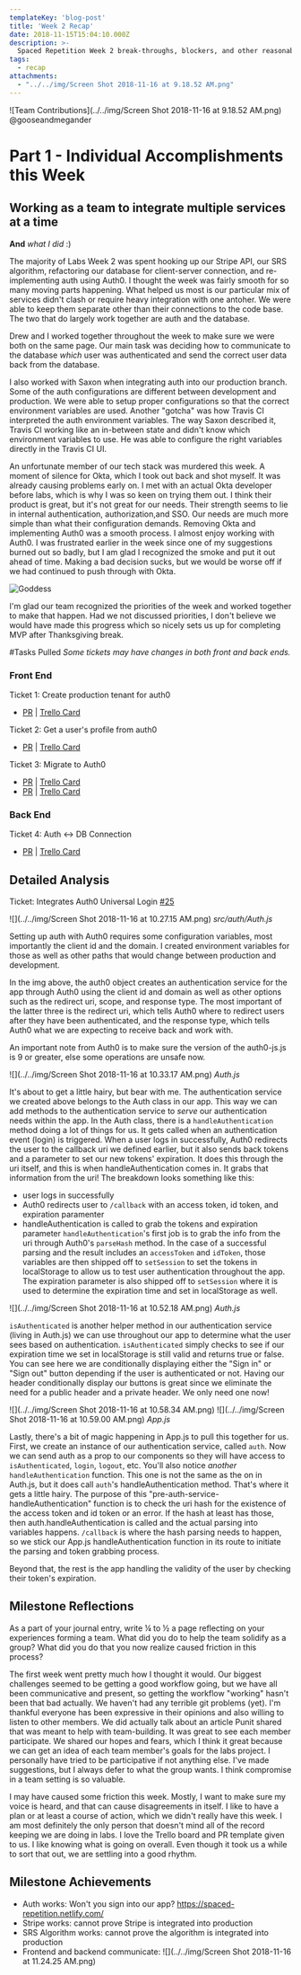 ```yaml
---
templateKey: 'blog-post'
title: 'Week 2 Recap'
date: 2018-11-15T15:04:10.000Z
description: >-
  Spaced Repetition Week 2 break-throughs, blockers, and other reasonable thoughts.
tags:
  - recap
attachments:
  - "../../img/Screen Shot 2018-11-16 at 9.18.52 AM.png"
---
```



![Team Contributions](../../img/Screen Shot 2018-11-16 at 9.18.52 AM.png)
@gooseandmegander

# Part 1 - Individual Accomplishments this Week
## Working as a team to integrate multiple services at a time
**And** _what I did_ :)

The majority of Labs Week 2 was spent hooking up our Stripe API, our SRS algorithm, refactoring our database for client-server connection, and re-implementing auth using Auth0. I thought the week was fairly smooth for so many moving parts happening. What helped us most is our particular mix of services didn't clash or require heavy integration with one antoher. We were able to keep them separate other than their connections to the code base. The two that do largely work together are auth and the database.

Drew and I worked together throughout the week to make sure we were both on the same page. Our main task was deciding how to communicate to the database _which_ user was authenticated and send the correct user data back from the database.

I also worked with Saxon when integrating auth into our production branch. Some of the auth configurations are different between development and production. We were able to setup proper configurations so that the correct environment variables are used. Another "gotcha" was how Travis CI interpreted the auth environment variables. The way Saxon described it, Travis CI working like an in-between state and didn't know which environment variables to use. He was able to configure the right variables directly in the Travis CI UI.

An unfortunate member of our tech stack was murdered this week. A moment of silence for Okta, which I took out back and shot myself. It was already causing problems early on. I met with an actual Okta developer before labs, which is why I was so keen on trying them out. I think their product is great, but it's not great for our needs. Their strength seems to lie in internal authentication, authorization,and SSO. Our needs are much more simple than what their configuration demands. Removing Okta and implementing Auth0 was a smooth process. I almost enjoy working with Auth0. I was frustrated earlier in the week since one of my suggestions burned out so badly, but I am glad I recognized the smoke and put it out ahead of time. Making a bad decision sucks, but we would be worse off if we had continued to push through with Okta.

![Goddess](https://media.giphy.com/media/q1zsIXcp8N2ne/giphy.gif)

I'm glad our team recognized the priorities of the week and worked together to make that happen. Had we not discussed priorities, I don't believe we would have made this progress which so nicely sets us up for completing MVP after Thanksgiving break.

#Tasks Pulled
_Some tickets may have changes in both front and back ends._
### Front End
Ticket 1: Create production tenant for auth0
  - [PR](https://github.com/Lambda-School-Labs/Labs8-SpacedRep/pull/32) | [Trello Card](https://trello.com/c/dGBpDArY)

Ticket 2: Get a user's profile from auth0 
 - [PR](https://github.com/Lambda-School-Labs/Labs8-SpacedRep/pull/27) | [Trello Card](https://trello.com/c/fZOlFmsn)

Ticket 3: Migrate to Auth0
- [PR](https://github.com/Lambda-School-Labs/Labs8-SpacedRep/pull/25) | [Trello Card](https://trello.com/c/FRQ19RtP)
- [PR](https://github.com/Lambda-School-Labs/Labs8-SpacedRep/pull/17) | [Trello Card](https://trello.com/c/FRQ19RtP)

### Back End

Ticket 4: Auth <-> DB Connection
- [PR](https://github.com/Lambda-School-Labs/Labs8-SpacedRep/pull/26) | [Trello Card](https://trello.com/c/4iLHZyWw)

## Detailed Analysis
Ticket: Integrates Auth0 Universal Login [#25](https://github.com/Lambda-School-Labs/Labs8-SpacedRep/pull/25/files)

![](../../img/Screen Shot 2018-11-16 at 10.27.15 AM.png)
_src/auth/Auth.js_

Setting up auth with Auth0 requires some configuration variables, most importantly the client id and the domain. I created environment variables for those as well as other paths that would change between production and development.

In the img above, the auth0 object creates an authentication service for the app through Auth0 using the client id and domain as well as other options such as the redirect uri, scope, and response type. The most important of the latter three is the redirect uri, which tells Auth0 where to redirect users after they have been authenticated, and the response type, which tells Auth0 what we are expecting to receive back and work with.

An important note from Auth0 is to make sure the version of the auth0-js.js is 9 or greater, else some operations are unsafe now.



![](../../img/Screen Shot 2018-11-16 at 10.33.17 AM.png)
_Auth.js_

It's about to get a little hairy, but bear with me. The authentication service we created above belongs to the Auth class in our app. This way we can add methods to the authentication service to _serve_ our authentication needs within the app. In the Auth class, there is a `handleAuthentication` method doing a lot of things for us. It gets called when an authentication event (login) is triggered. When a user logs in successfully, Auth0 redirects the user to the callback uri we defined earlier, but it also sends back tokens and a parameter to set our new tokens' expiration. It does this through the uri itself, and this is when handleAuthentication comes in. It grabs that information from the uri! The breakdown looks something like this:
- user logs in successfully
- Auth0 redirects user to `/callback` with an access token, id token, and expiration paramenter
- handleAuthentication is called to grab the tokens and expiration parameter
`handleAuthentication`'s first job is to grab the info from the uri through Auth0's `parseHash` method. In the case of a successful parsing and the result includes an `accessToken` and `idToken`, those variables are then shipped off to `setSession` to set the tokens in localStorage to allow us to test user authentication throughout the app. The expiration parameter is also shipped off to `setSession` where it is used to determine the expiration time and set in localStorage as well.

![](../../img/Screen Shot 2018-11-16 at 10.52.18 AM.png)
_Auth.js_


`isAuthenticated` is another helper method in our authentication service (living in Auth.js) we can use throughout our app to determine what the user sees based on authentication. `isAuthenticated` simply checks to see if our expiration time we set in localStorage is still valid and returns true or false. You can see here we are conditionally displaying either the "Sign in" or "Sign out" button depending if the user is authenticated or not. Having our header conditionally display our buttons is great since we eliminate the need for a public header and a private header. We only need one now!

![](../../img/Screen Shot 2018-11-16 at 10.58.34 AM.png)
![](../../img/Screen Shot 2018-11-16 at 10.59.00 AM.png)
_App.js_

Lastly, there's a bit of magic happening in App.js to pull this together for us. First, we create an instance of our authentication service, called `auth`. Now we can send auth as a prop to our components so they will have access to `isAuthenticated`, `login`, `logout`, etc. You'll also notice _another_ `handleAuthentication` function. This one is not the same as the on in Auth.js, but it does call `auth`'s handleAuthentication method. That's where it gets a little hairy. The purpose of this "pre-auth-service-handleAuthentication" function is to check the uri hash for the existence of the access token and id token or an error. If the hash at least has those, then auth.handleAuthentication is called and the actual parsing into variables happens. `/callback` is where the hash parsing needs to happen, so we stick our App.js handleAuthentication function in its route to initiate the parsing and token grabbing process.

Beyond that, the rest is the app handling the validity of the user by checking their token's expiration.

## Milestone Reflections

As a part of your journal entry, write ¼ to ½ a page reflecting on your experiences forming a team. What did you do to help the team solidify as a group? What did you do that you now realize caused friction in this process?

The first week went pretty much how I thought it would. Our biggest challenges seemed to be getting a good workflow going, but we have all been communicative and present, so getting the workflow "working" hasn't been that bad actually. We haven't had any terrible git problems (yet). I'm thankful everyone has been expressive in their opinions and also willing to listen to other members. We did actually talk about an article Punit shared that was meant to help with team-building. It was great to see each member participate. We shared our hopes and fears, which I think it great because we can get an idea of each team member's goals for the labs project. I personally have tried to be participative if not anything else. I've made suggestions, but I always defer to what the group wants. I think compromise in a team setting is so valuable.

I may have caused some friction this week. Mostly, I want to make sure my voice is heard, and that can cause disagreements in itself. I like to have a plan or at least a course of action, which we didn't really have this week. I am most definitely the only person that doesn't mind all of the record keeping we are doing in labs. I love the Trello board and PR template given to us. I like knowing what is going on overall. Even though it took us a while to sort that out, we are settling into a good rhythm.

## Milestone Achievements

- Auth works: Won't you sign into our app? https://spaced-repetition.netlify.com/
- Stripe works: cannot prove Stripe is integrated into production
- SRS Algorithm works: cannot prove the algorithm is integrated into production
- Frontend and backend communicate:
![](../../img/Screen Shot 2018-11-16 at 11.24.25 AM.png)
